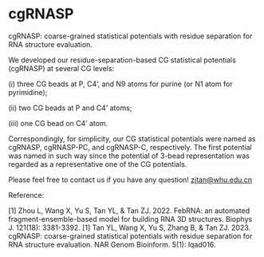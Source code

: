 # cgRNASP
cgRNASP: coarse-grained statistical potentials with residue separation for RNA structure evaluation.

We developed our residue-separation-based CG statistical potentials (cgRNASP) at several CG levels: 

(i) three CG beads at P, C4’, and N9 atoms for purine (or N1 atom for pyrimidine); 

(ii) two CG beads at P and C4’ atoms;

(iii) one CG bead on C4’ atom. 

Correspondingly, for simplicity, our CG statistical potentials were named as cgRNASP, cgRNASP-PC, and cgRNASP-C, respectively. The first potential was named in such way since the potential of 3-bead representation was regarded as a representative one of the CG potentials.

Please feel free to contact us if you have any question!
zjtan@whu.edu.cn

Reference:

[1] Zhou L, Wang X, Yu S, Tan YL, & Tan ZJ. 2022. FebRNA: an automated fragment-ensemble-based model for building RNA 3D structures. Biophys J. 121(18): 3381-3392.
[1] Tan YL, Wang X, Yu S, Zhang B, & Tan ZJ. 2023. cgRNASP: coarse-grained statistical potentials with residue separation for RNA structure evaluation. NAR Genom Bioinform. 5(1): lqad016.
